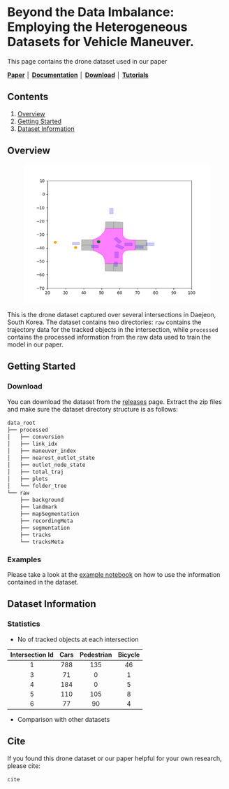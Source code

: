 # Beyond the Data Imbalance: Employing the Heterogeneous Datasets for Vehicle Maneuver.

This page contains the drone dataset used in our paper

[**Paper**](paperlink)
│ [**Documentation**](https://github.com/itsbman/drone_dataset/tree/master/docs)
│ [**Download**](https://github.com/itsbman/drone_dataset/releases)
│ [**Tutorials**](example.ipynb)

## Contents
1. [Overview](#overview)
2. [Getting Started](#getting-started)
3. [Dataset Information](#dataset-information)
## Overview

<div align="center">
<img src="./graphics/demo.gif" width="426"/>
</div>

This is the drone dataset captured over several intersections in Daejeon, South Korea. The dataset contains two directories: ```raw``` contains the trajectory data for the tracked objects in the intersection, while ```processed``` contains the processed information from the raw data used to train the model in our paper. 

## Getting Started


### Download

You can download the dataset from the [releases](https://github.com/itsbman/drone_dataset/releases) page. Extract the zip files and make sure the dataset directory structure is as follows:

```
data_root
├── processed
│   ├── conversion
│   ├── link_idx
│   ├── maneuver_index
│   ├── nearest_outlet_state
│   ├── outlet_node_state
│   ├── total_traj
│   ├── plots
│   └── folder_tree
└── raw
    ├── background
    ├── landmark
    ├── mapSegmentation
    ├── recordingMeta
    ├── segmentation
    ├── tracks
    └── tracksMeta
```

### Examples

Please take a look at the [example notebook](https://github.com/itsbman/drone_dataset/blob/master/example.ipynb) on how to use the information contained in the dataset.

## Dataset Information

### Statistics

- No of tracked objects at each intersection

| Intersection Id | Cars| Pedestrian | Bicycle |
| :---: | :---: | :---: | :---: |
| 1 | 788 | 135 | 46 |
| 3 | 71 | 0 | 1 |
| 4 | 184 | 0 | 5 |
| 5 | 110 | 105 | 8 |
| 6 | 77| 90 | 4 |

- Comparison with other datasets

<!-- | Dataset | Location | Trajectory Counts | Location Counts | Included | FPS | Method
| :---: | :---: | :---: | :---: | :---: | : ---: | : ---: | 
| 1 | 788 | 135 | 46 |
| 3 | 71 | 0 | 1 |
| 4 | 184 | 0 | 5 |
| 5 | 110 | 105 | 8 |
| 6 | 77| 90 | 4 | -->

## Cite

If you found this drone dataset or our paper helpful for your own research, please cite:

```
cite
```
